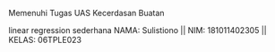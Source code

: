 Memenuhi Tugas UAS Kecerdasan Buatan

linear regression sederhana
NAMA: Sulistiono || NIM: 181011402305 || KELAS: 06TPLE023
